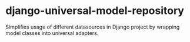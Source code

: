 # django-universal-model-repository
Simplifies usage of different datasources in Django project by wrapping model classes into universal adapters.
